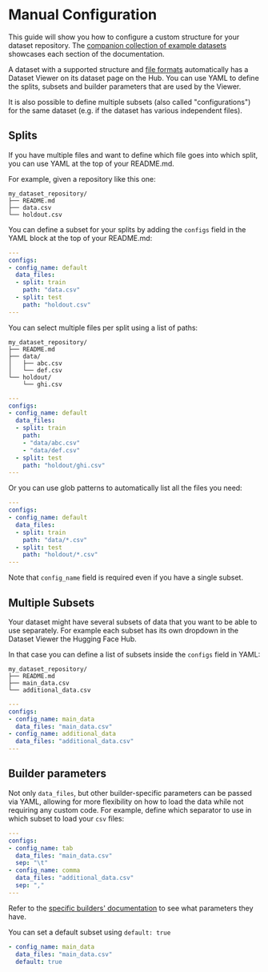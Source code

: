 # Manual Configuration

This guide will show you how to configure a custom structure for your dataset repository. The [companion collection of example datasets](https://huggingface.co/collections/datasets-examples/manual-configuration-655e293cea26da0acab95b87) showcases each section of the documentation.

A dataset with a supported structure and [file formats](./datasets-adding#file-formats) automatically has a Dataset Viewer on its dataset page on the Hub. You can use YAML to define the splits, subsets and builder parameters that are used by the Viewer.

It is also possible to define multiple subsets (also called "configurations") for the same dataset (e.g. if the dataset has various independent files).

## Splits

If you have multiple files and want to define which file goes into which split, you can use YAML at the top of your README.md.

For example, given a repository like this one:

```
my_dataset_repository/
├── README.md
├── data.csv
└── holdout.csv
```

You can define a subset for your splits by adding the `configs` field in the YAML block at the top of your README.md:

```yaml
---
configs:
- config_name: default
  data_files:
  - split: train
    path: "data.csv"
  - split: test
    path: "holdout.csv"
---
```

You can select multiple files per split using a list of paths:

```
my_dataset_repository/
├── README.md
├── data/
│   ├── abc.csv
│   └── def.csv
└── holdout/
    └── ghi.csv
```

```yaml
---
configs:
- config_name: default
  data_files:
  - split: train
    path:
    - "data/abc.csv"
    - "data/def.csv"
  - split: test
    path: "holdout/ghi.csv"
---
```

Or you can use glob patterns to automatically list all the files you need:

```yaml
---
configs:
- config_name: default
  data_files:
  - split: train
    path: "data/*.csv"
  - split: test
    path: "holdout/*.csv"
---
```

<Tip warning={true}>

Note that `config_name` field is required even if you have a single subset.

</Tip>

## Multiple Subsets

Your dataset might have several subsets of data that you want to be able to use separately.
For example each subset has its own dropdown in the Dataset Viewer the Hugging Face Hub.

In that case you can define a list of subsets inside the `configs` field in YAML:

```
my_dataset_repository/
├── README.md
├── main_data.csv
└── additional_data.csv
```

```yaml
---
configs:
- config_name: main_data
  data_files: "main_data.csv"
- config_name: additional_data
  data_files: "additional_data.csv"
---
```

## Builder parameters

Not only `data_files`, but other builder-specific parameters can be passed via YAML, allowing for more flexibility on how to load the data while not requiring any custom code. For example, define which separator to use in which subset to load your `csv` files:

```yaml
---
configs:
- config_name: tab
  data_files: "main_data.csv"
  sep: "\t"
- config_name: comma
  data_files: "additional_data.csv"
  sep: ","
---
```

Refer to the [specific builders' documentation](/docs/datasets/package_reference/builder_classes) to see what parameters they have.

<Tip>

You can set a default subset using `default: true`

```yaml
- config_name: main_data
  data_files: "main_data.csv"
  default: true
```

</Tip>
